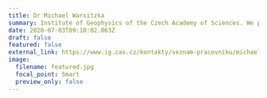 ```yaml
---
title: Dr Michael Warsitzka
summary: Institute of Geophysics of the Czech Academy of Sciences. We play with sand together.
date: 2020-07-03T09:10:02.063Z
draft: false
featured: false
external_link: https://www.ig.cas.cz/kontakty/seznam-pracovniku/michael-warsitzka/
image:
  filename: featured.jpg
  focal_point: Smart
  preview_only: false
---
```


